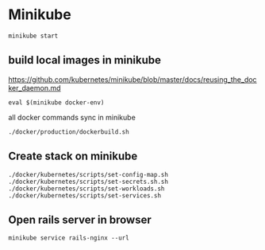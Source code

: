 # Minikube

```
minikube start
```

## build local images in minikube

https://github.com/kubernetes/minikube/blob/master/docs/reusing_the_docker_daemon.md

```
eval $(minikube docker-env)
```

all docker commands sync in minikube
```
./docker/production/dockerbuild.sh
```


## Create stack on minikube

```
./docker/kubernetes/scripts/set-config-map.sh
./docker/kubernetes/scripts/set-secrets.sh.sh
./docker/kubernetes/scripts/set-workloads.sh
./docker/kubernetes/scripts/set-services.sh
```

## Open rails server in browser
```
minikube service rails-nginx --url
```
